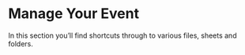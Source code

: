 # Manage Your Event
In this section you’ll find shortcuts through to various files, sheets and folders.
